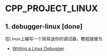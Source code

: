 # CPP_PROJECT_LINUX
## 1. debugger-linux [done]
在Linux上编写一个简易迷你的调试器，教程链接为
- [Writing a Linux Debugger](https://blog.tartanllama.xyz/writing-a-linux-debugger-setup/)
